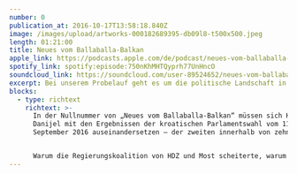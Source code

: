 ```yaml
---
number: 0
publication_at: 2016-10-17T13:58:18.840Z
image: /images/upload/artworks-000182689395-db09l8-t500x500.jpeg
length: 01:21:00
title: Neues vom Ballaballa-Balkan
apple_link: https://podcasts.apple.com/de/podcast/neues-vom-ballaballa-balkan-episode-00/id1170436903?i=1000377232689
spotify_link: spotify:episode:750nKhMHTQyprh77UnHncO
soundcloud_link: https://soundcloud.com/user-89524652/neues-vom-ballaballa-balkan-episode-00
excerpt: Bei unserem Probelauf geht es um die politische Landschaft in Kroatien.
blocks:
  - type: richtext
    richtext: >-
      In der Nullnummer von „Neues vom Ballaballa-Balkan“ müssen sich Krsto und
      Danijel mit den Ergebnissen der kroatischen Parlamentswahl vom 11.
      September 2016 auseinandersetzen – der zweiten innerhalb von zehn Monaten.


      Warum die Regierungskoalition von HDZ und Most scheiterte, warum sie trotzdem nachhaltig das gesellschaftliche Klima im Land verändert hat und warum der Kulturminister Zlatko Hasanbegovic der feuchte Traum aller rechten Geschichtsrevisionisten ist, wird ausführlich erläutert.
---
```

